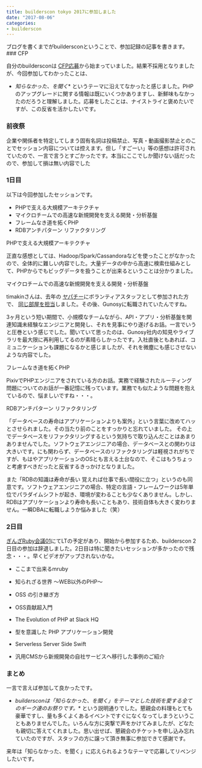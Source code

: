 ```yaml
---
title: builderscon tokyo 2017に参加しました
date: "2017-08-06"
categories: 
- builderscon
---
```


ブログを書くまでがbuildersconということで、参加記録の記事を書きます。### CFP


自分のbuildersconは
[CFP応募](https://builderscon.io/tokyo/2017/session/44db23a8-db2e-4918-b001-0faa50bd2b80)から始まっていました。結果不採用となりましたが、今回参加してわかったことは、
*  *知らなかった、を聞く**
というテーマに沿えてなかったと感じました。PHPのアップグレードに関する情報は既にいくつかありますし、新鮮味もなかったのだろうと理解しました。応募をしたことは、ナイストライと褒めたいですが、この反省を活かしたいです。


### 前夜祭


企業や関係者を特定してしまう固有名詞は投稿禁止、写真・動画撮影禁止とのことでセッション内容については控えます。但し「すごーい」等の感想は許可されていたので、一言で言うとすごかったです。本当にここでしか聞けない話だったので、参加して損は無い内容でした


### 1日目


以下は今回参加したセッションです。
*   PHPで支える大規模アーキテクチャ
*   マイクロチームでの高速な新規開発を支える開発・分析基盤
*   フレームなき道を拓くPHP
*   RDBアンチパターン リファクタリング


PHPで支える大規模アーキテクチャ

正直な感想としては、Hadoop/Spark/Cassandoraなどを使ったことがなかったので、全体的に難しい内容でした。大量データの中から高速に検索仕組みとして、PHPからでもビッグデータを扱うことが出来るということは分かりました。


マイクロチームでの高速な新規開発を支える開発・分析基盤

timakinさんは、去年の
[ヤパチー](http://yapcasia8oji-2016mid.hachiojipm.org/)にボランティアスタッフとして参加された方で、
[同じ部屋を担当](https://hypermkt-blog.lolipop.io/yapcasia-hachioji-2016-in-shinagawa/)しました。その後、Gunosyに転職されていたんですね。

3ヶ月という短い期間で、小規模なチームながら、API・アプリ・分析基盤を関連知識未経験なエンジニアと開発し、それを見事にやり遂げるお話。一言でいうと圧巻という感じでした。聞いていて思ったのは、Gunosy社内の知見やライブラリを最大限に再利用してるのが素晴らしかったです。入社直後ともあれば、コミュニケーションも課題になるかと感じましたが、それを微塵にも感じさせないような内容でした。


フレームなき道を拓くPHP

PixivでPHPエンジニアをされている方のお話。実務で経験されたルーティング問題についてのお話が一番記憶に残っています。業務でも似たような問題を抱えているので、悩ましいですね・・・。


RDBアンチパターン リファクタリング

「データベースの寿命はアプリケーションよりも案外」という言葉に改めてハッとさせられました。その当たり前のことをすっかりと忘れていました。
その上でデータベースをリファクタリングするという気持ちで取り込んだことはあまりありませんでした。ソフトウェアエンジニアの場合、データベースとの関わりは大きいです。にも関わらず、データベースのリファクタリングは軽視されがちですが、もはやアプリケーションのOSとも言える土台なので、そこはもうちょっと考慮すべきだったと反省するきっかけとなりました。

また「RDBの知識は寿命が長い 覚えれば仕事で長い間役に立つ」というのも同意です。ソフトウェアエンジニアの場合、特定の言語・フレームワークは5年単位でパラダイムシフトが起き、環境が変わることも少なくありません。しかし、RDBはアプリケーションより寿命も長いこともあり、技術自体も大きく変わりません。一瞬DBAに転職しようか悩みました（笑）


### 2日目



[ぎんざRuby会議01](https://ginzarb.github.io/kaigi01/)にてLTの予定があり、開始から参加するため、builderscon 2日目の参加は辞退しました。2日目は特に聞きたいセッションが多かったので残念・・・。早くビデオがアップされないかな。


*  ここまで出来るmruby


*  知られざる世界 〜WEB以外のPHP〜


*  OSS の引き継ぎ方


*  OSS貢献超入門


*  The Evolution of PHP at Slack HQ


*  型を意識した PHP アプリケーション開発


*  Serverless Server Side Swift


*  汎用CMSから新規開発の自社サービスへ移行した事例のご紹介


### まとめ


一言で言えば参加して良かったです。
*  *buildersconは「知らなかった、を聞く」をテーマとした技術を愛する全てのギーク達のお祭りです。**
という説明通りでした。懇親会の料理もとても豪華ですし、量も多くよくあるイベントですぐになくなってしまうということもありませんでした。いろんな方に突撃で声をかけてみましたが、どなたも親切に答えてくれました。思い出せば、懇親会のチケットを申し込み忘れていたのですが、スタッフの方に譲って頂き無事に参加できて感謝です。

来年は「知らなかった、を聞く」に応えられるようなテーマで応募してリベンジしたいです。